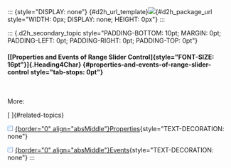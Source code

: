 ::: {style="DISPLAY: none"}
[](ms-xhelp:///?Id=d2h_url_template){#d2h_url_template}![](!package_url!){#d2h_package_url style="WIDTH: 0px; DISPLAY: none; HEIGHT: 0px"}
:::

::: {.d2h_secondary_topic style="PADDING-BOTTOM: 10pt; MARGIN: 0pt; PADDING-LEFT: 0pt; PADDING-RIGHT: 0pt; PADDING-TOP: 0pt"}
#### [[Properties and Events of Range Slider Control]{style="FONT-SIZE: 16pt"}]{.Heading4Char} {#properties-and-events-of-range-slider-control style="tab-stops: 0pt"}

 

More:

[ ]{#related-topics}

[![](button.gif){border="0" align="absMiddle"}Properties](ms-xhelp:///?Id=623046eb-3149-48c8-9da4-df36a7ba8f78){style="TEXT-DECORATION: none"}

[![](button.gif){border="0" align="absMiddle"}Events](ms-xhelp:///?Id=f250df2b-cff6-4e98-8f96-a528518cbfa7){style="TEXT-DECORATION: none"}
:::
